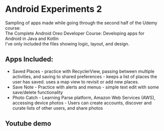 # Android Experiments 2
Sampling of apps made while going through the second half of the Udemy course:  
The Complete Android Oreo Developer Course: Developing apps for Android in Java and Kotlin  
I've only included the files showing logic, layout, and design.

## Apps Included:
- Saved Places - practice with RecyclerView, passing between multiple activities, and saving to
 shared preferences - keeps a list of places the user has saved. uses a map view to revisit or add new places. 
- Save Note - Practice with alerts and menus - simple text edit with some save/delete functionality
- Photo Catch - Learning Parse platform, Amazon Web Services (AWS), accessing device photos - Users can create accounts, discover and curate lists of other users, and share photos

## Youtube demo
